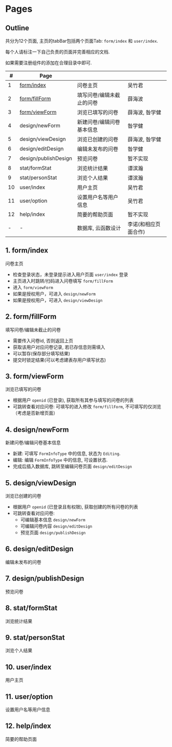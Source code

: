 # Pages

## Outline

共分为12个页面, 主页的tabBar包括两个页面Tab: `form/index` 和 `user/index`.

每个人请标注一下自己负责的页面并完善相应的文档.

如果需要注册组件的添加在合理目录中即可.

\# | Page | &emsp; | &nbsp;
-- | ------------------------------------- | - | -
1  | [form/index](#1.%20;form/index)       | 问卷主页 | 吴竹君
2  | [form/fillForm](#2.%20;form/fillForm) | 填写问卷/编辑未截止的问卷 | 薛海波
3  | [form/viewForm](#3.%20;form/viewForm) | 浏览已填写的问卷 | 薛海波, 昝学健
4  | design/newForm                        | 新建问卷/编辑问卷基本信息 | 昝学健
5  | design/viewDesign                     | 浏览已创建的问卷 | 薛海波, 昝学健
6  | design/editDesign                     | 编辑未发布的问卷 | 昝学健
7  | design/publishDesign                  | 预览问卷 | 暂不实现
8  | stat/formStat                         | 浏览统计结果 | 谭滨瀚
9  | stat/personStat                       | 浏览个人结果 | 谭滨瀚
10 | user/index                            | 用户主页 | 吴竹君
11 | user/option                           | 设置用户名等用户信息 | 吴竹君
12 | help/index                            | 简要的帮助页面 | 暂不实现
-  | - |数据库, 云函数设计 | 李诺(和相应页面合作)

## 1. form/index

问卷主页

- 检查登录状态，未登录提示进入用户页面 `user/index` 登录
- 主页进入时跳转/扫码进入问卷填写 `form/fillForm`
- 进入 `form/viewForm`
- 如果是授权用户，可进入 `design/newForm`
- 如果是授权用户，可进入 `design/viewDesign`

## 2. form/fillForm

填写问卷/编辑未截止的问卷

- 需要传入问卷id, 否则返回上页
- 获取该用户对应问卷记录, 若已存信息则需填入
- 可以暂存(保存部分填写结果)
- 提交时锁定结果(可以考虑建表存用户填写状态)

## 3. form/viewForm

浏览已填写的问卷

- 根据用户 `openid` (已登录), 获取所有其参与填写的问卷的列表
- 可跳转查看对应问卷: 可填写的进入修改 `form/fillForm`, 不可填写的仅浏览（考虑是否新增页面）

## 4. design/newForm

新建问卷/编辑问卷基本信息

- 新建: 可填写 `FormInfoType` 中的信息, 状态为 `Editing`.
- 编辑: 编辑 `FormInfoType` 中的信息, 可设置状态.
- 完成后插入数据库, 跳转至编辑问卷页面 `design/editDesign`

## 5. design/viewDesign

浏览已创建的问卷

- 根据用户 `openid` (已登录且有权限), 获取创建的所有问卷的列表
- 可跳转查看对应问卷:
  - 可编辑基本信息 `design/newForm`
  - 可编辑问卷内容 `design/editDesign`
  - 预览页面 `design/publishDesign`

## 6. design/editDesign

编辑未发布的问卷

## 7. design/publishDesign

预览问卷

## 8. stat/formStat

浏览统计结果

## 9. stat/personStat

浏览个人结果

## 10. user/index

用户主页

## 11. user/option

设置用户名等用户信息

## 12. help/index

简要的帮助页面
